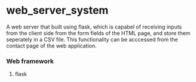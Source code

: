 # web_server_system
A web server that built using flask, which is capabel of receiving inputs from the client side from the form fields of the HTML page, and store them seperately in a CSV file.
This functionality can be acccessed from the contact page of the web application.

### Web framework
1. flask
